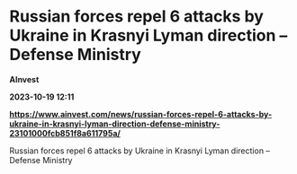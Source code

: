 # Russian forces repel 6 attacks by Ukraine in Krasnyi Lyman direction – Defense Ministry
**AInvest**

**2023-10-19 12:11**

**https://www.ainvest.com/news/russian-forces-repel-6-attacks-by-ukraine-in-krasnyi-lyman-direction-defense-ministry-23101000fcb851f8a611795a/**

Russian forces repel 6 attacks by Ukraine in Krasnyi Lyman direction – Defense Ministry